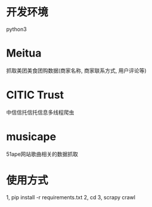 # 开发环境
python3
# Meitua
抓取美团美食团购数据(商家名称, 商家联系方式, 用户评论等)
# CITIC Trust
中信信托信托信息多线程爬虫
# musicape
51ape网站歌曲相关的数据抓取

# 使用方式
1, pip install -r requirements.txt
2, cd <project file>
3, scrapy crawl <name>
